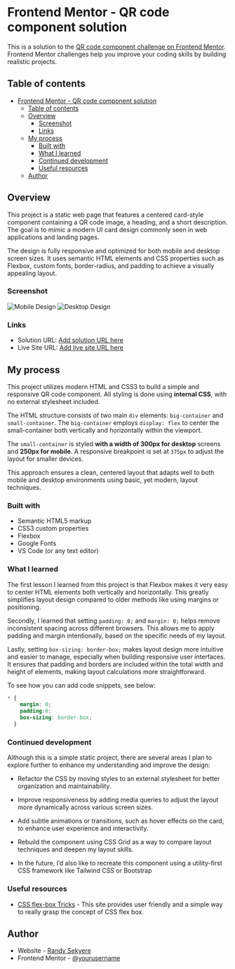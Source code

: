 # Frontend Mentor - QR code component solution

This is a solution to the [QR code component challenge on Frontend Mentor](https://www.frontendmentor.io/challenges/qr-code-component-iux_sIO_H). Frontend Mentor challenges help you improve your coding skills by building realistic projects.

## Table of contents

- [Frontend Mentor - QR code component solution](#frontend-mentor---qr-code-component-solution)
  - [Table of contents](#table-of-contents)
  - [Overview](#overview)
    - [Screenshot](#screenshot)
    - [Links](#links)
  - [My process](#my-process)
    - [Built with](#built-with)
    - [What I learned](#what-i-learned)
    - [Continued development](#continued-development)
    - [Useful resources](#useful-resources)
  - [Author](#author)

## Overview

This project is a static web page that features a centered card-style component containing a QR code image, a heading, and a short description. The goal is to mimic a modern UI card design commonly seen in web applications and landing pages.

The design is fully responsive and optimized for both mobile and desktop screen sizes. It uses semantic HTML elements and CSS properties such as Flexbox, custom fonts, border-radius, and padding to achieve a visually appealing layout.

### Screenshot

![Mobile Design](/QR-code/designs/mobile%20design.png)
![Desktop Design](/QR-code/designs/desktop%20design.png)

### Links

- Solution URL: [Add solution URL here](https://your-solution-url.com)
- Live Site URL: [Add live site URL here](https://your-live-site-url.com)

## My process

This project utilizes modern HTML and CSS3 to build a simple and responsive QR code component. All styling is done using **internal CSS**, with no external stylesheet included.

The HTML structure consists of two main `div` elements: `big-container` and `small-container`. The `big-container` employs `display: flex` to center the small-container both vertically and horizontally within the viewport.

The `small-container` is styled **with a width of 300px for desktop** screens and **250px for mobile**. A responsive breakpoint is set at `375px` to adjust the layout for smaller devices.

This approach ensures a clean, centered layout that adapts well to both mobile and desktop environments using basic, yet modern, layout techniques.

### Built with

- Semantic HTML5 markup
- CSS3 custom properties
- Flexbox
- Google Fonts
- VS Code (or any text editor)

### What I learned

The first lesson I learned from this project is that Flexbox makes it very easy to center HTML elements both vertically and horizontally. This greatly simplifies layout design compared to older methods like using margins or positioning.

Secondly, I learned that setting `padding: 0;` and `margin: 0;` helps remove inconsistent spacing across different browsers. This allows me to apply padding and margin intentionally, based on the specific needs of my layout.

Lastly, setting `box-sizing: border-box;` makes layout design more intuitive and easier to manage, especially when building responsive user interfaces. It ensures that padding and borders are included within the total width and height of elements, making layout calculations more straightforward.

To see how you can add code snippets, see below:

```css
* {
    margin: 0;
    padding:0;
    box-sizing: border-box;
  }
```

### Continued development

Although this is a simple static project, there are several areas I plan to explore further to enhance my understanding and improve the design:

- Refactor the CSS by moving styles to an external stylesheet for better organization and maintainability.

- Improve responsiveness by adding media queries to adjust the layout more dynamically across various screen sizes.

- Add subtle animations or transitions, such as hover effects on the card, to enhance user experience and interactivity.

- Rebuild the component using CSS Grid as a way to compare layout techniques and deepen my layout skills.

- In the future, I’d also like to recreate this component using a utility-first CSS framework like Tailwind CSS or Bootstrap

### Useful resources

- [CSS flex-box Tricks](https://css-tricks.com/snippets/css/a-guide-to-flexbox/) - This site provides user friendly and a simple way to really grasp the concept of CSS flex box.

## Author

- Website - [Randy Sekyere](https://www.your-site.com)
- Frontend Mentor - [@yourusername](https://www.frontendmentor.io/profile/yourusername)
